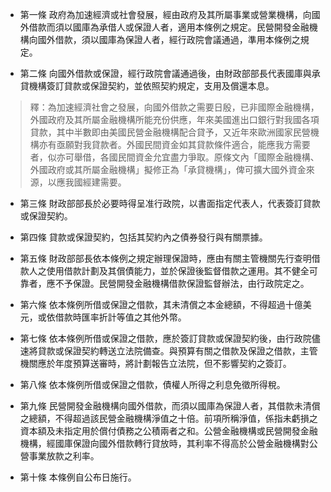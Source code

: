 * 第一條 政府為加速經濟或社會發展，經由政府及其所屬事業或營業機構，向國外借款而須以國庫為承借人或保證人者，適用本條例之規定。民營開發金融機構向國外借款，須以國庫為保證人者，經行政院會議通過，準用本條例之規定。

* 第二條 向國外借款或保證，經行政院會議通過後，由財政部部長代表國庫與承貸機構簽訂貸款或保證契約，並依照契約規定，支用及償還本息。

> 釋：為加速經濟社會之發展，向國外借款之需要日殷，已非國際金融機構，外國政府及其所屬金融機構所能充份供應，年來美國進出口銀行對我國各項貸款，其中半數即由美國民營金融機構配合貸予，又近年來歐洲國家民營機構亦有亟願對我貸款者。外國民間資金如其貸款條件適合，能應我方需要者，似亦可舉借，各國民間資金允宜盡力爭取。原條文內「國際金融機構、外國政府或其所屬金融機構」擬修正為「承貸機構」，俾可擴大國外資金來源，以應我國經建需要。

* 第三條 財政部部長於必要時得呈准行政院，以書面指定代表人，代表簽訂貸款或保證契約。

* 第四條 貸款或保證契約，包括其契約內之債券發行與有關票據。

* 第五條 財政部部長依本條例之規定辦理保證時，應由有關主管機關先行查明借款人之使用借款計劃及其償債能力，並於保證後監督借款之運用。其不健全可靠者，應不予保證。民營開發金融機構借款保證監督辦法，由行政院定之。

* 第六條 依本條例所借或保證之借款，其未清償之本金總額，不得超過十億美元，或依借款時匯率折計等值之其他外幣。

* 第七條 依本條例所借或保證之借款，應於簽訂貸款或保證契約後，由行政院儘速將貸款或保證契約轉送立法院備查。與預算有關之借款及保證之借款，主管機關應於年度預算送審時，將計劃報告立法院，但不影響契約之簽訂。

* 第八條 依本條例所借或保證之借款，債權人所得之利息免徵所得稅。

* 第九條 民營開發金融機構向國外借款，而須以國庫為保證人者，其借款未清償之總額，不得超過該民營金融機構淨值之十倍。前項所稱淨值，係指未虧損之資本額及未指定用於償付債務之公積兩者之和。公營金融機構或民營開發金融機構，經國庫保證向國外借款轉行貸放時，其利率不得高於公營金融機構對公營事業放款之利率。

* 第十條 本條例自公布日施行。

